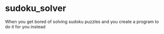 # sudoku_solver
When you get bored of solving sudoku puzzles and you create a program to do it for you instead
